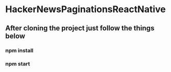 # HackerNewsPaginationsReactNative
## After cloning the project just follow the things below
### npm install
### npm start

